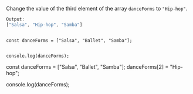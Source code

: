 Change the value of
the third element
of the array
`danceForms` to `"Hip-hop"`.

```js
Output:
["Salsa", "Hip-hop", "Samba"]
```
<codeblock language="javascript" type="exercise" testMode="fixedInput">
<code>
const danceForms = ["Salsa", "Ballet", "Samba"];

console.log(danceForms);
</code>

<solution>
const danceForms = ["Salsa", "Ballet", "Samba"];
danceForms[2] = "Hip-hop";

console.log(danceForms);
</solution>
</codeblock>
